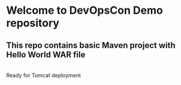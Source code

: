 # Welcome to DevOpsCon Demo repository
## This repo contains basic Maven project with Hello World WAR file 
<BR> Ready for Tomcat deployment 
